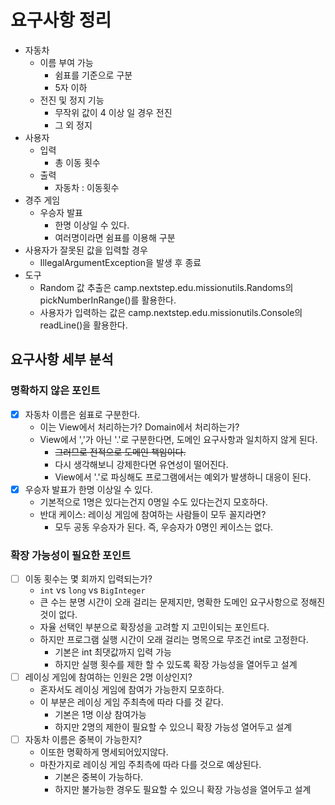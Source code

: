 # 요구사항 정리

* 자동차
  * 이름 부여 가능
    * 쉼표를 기준으로 구분
    * 5자 이하
  * 전진 및 정지 기능
    * 무작위 값이 4 이상 일 경우 전진
    * 그 외 정지
* 사용자
  * 입력
    * 총 이동 횟수
  * 출력
    * 자동차 : 이동횟수
* 경주 게임
  * 우승자 발표
    * 한명 이상일 수 있다.
    * 여러명이라면 쉼표를 이용해 구분
* 사용자가 잘못된 값을 입력할 경우
  * IllegalArgumentException을 발생 후 종료
* 도구
  * Random 값 추출은 camp.nextstep.edu.missionutils.Randoms의 pickNumberInRange()를 활용한다.
  * 사용자가 입력하는 값은 camp.nextstep.edu.missionutils.Console의 readLine()을 활용한다.

## 요구사항 세부 분석

### 명확하지 않은 포인트

- [x] 자동차 이름은 쉼표로 구분한다.
  * 이는 View에서 처리하는가? Domain에서 처리하는가?
  * View에서 ','가 아닌 '.'로 구분한다면, 도메인 요구사항과 일치하지 않게 된다.
    * ~~그러므로 전적으로 도메인 책임이다.~~
    * 다시 생각해보니 강제한다면 유연성이 떨어진다.
    * View에서 '.'로 파싱해도 프로그램에서는 예외가 발생하니 대응이 된다.
- [x] 우승자 발표가 한명 이상일 수 있다.
  * 기본적으로 1명은 있다는건지 0명일 수도 있다는건지 모호하다.
  * 반대 케이스: 레이싱 게임에 참여하는 사람들이 모두 꼴지라면?
    * 모두 공동 우승자가 된다. 즉, 우승자가 0명인 케이스는 없다.

### 확장 가능성이 필요한 포인트

- [ ] 이동 횟수는 몇 회까지 입력되는가?
  * `int` vs `long` vs `BigInteger`
  * 큰 수는 분명 시간이 오래 걸리는 문제지만, 명확한 도메인 요구사항으로 정해진 것이 없다.
  * 자율 선택인 부분으로 확장성을 고려할 지 고민이되는 포인트다.
  * 하지만 프로그램 실행 시간이 오래 걸리는 명목으로 무조건 int로 고정한다.
    * 기본은 int 최댓값까지 입력 가능
    * 하지만 실행 횟수를 제한 할 수 있도록 확장 가능성을 열어두고 설계
- [ ] 레이싱 게임에 참여하는 인원은 2명 이상인지?
  * 혼자서도 레이싱 게임에 참여가 가능한지 모호하다.
  * 이 부분은 레이싱 게임 주최측에 따라 다를 것 같다.
    * 기본은 1명 이상 참여가능
    * 하지만 2명의 제한이 필요할 수 있으니 확장 가능성 열어두고 설계
- [ ] 자동차 이름은 중복이 가능한지?
  * 이또한 명확하게 명세되어있지않다.
  * 마찬가지로 레이싱 게임 주최측에 따라 다를 것으로 예상된다.
    * 기본은 중복이 가능하다.
    * 하지만 불가능한 경우도 필요할 수 있으니 확장 가능성을 열어두고 설계